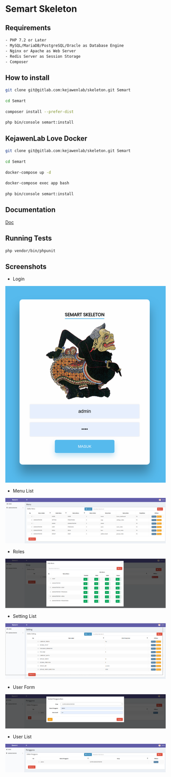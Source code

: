 # Semart Skeleton

## Requirements

```bash
- PHP 7.2 or Later
- MySQL/MariaDB/PostgreSQL/Oracle as Database Engine
- Nginx or Apache as Web Server
- Redis Server as Session Storage
- Composer

```

## How to install

```bash
git clone git@gitlab.com:kejawenlab/skeleton.git Semart

cd Semart

composer install --prefer-dist

php bin/console semart:install
```

## KejawenLab Love Docker

```bash
git clone git@gitlab.com:kejawenlab/skeleton.git Semart

cd Semart 

docker-compose up -d

docker-compose exec app bash

php bin/console semart:install
```

## Documentation

[Doc](doc)

## Running Tests

```bash
php vendor/bin/phpunit
```

## Screenshots

* Login

![Login](doc/imgs/login.png "Login")

* Menu List

![Menu List](doc/imgs/menu_list.png "Menu List")

* Roles

![Roles](doc/imgs/roles.png "Roles")

* Setting List

![Setting List](doc/imgs/setting_list.png "Setting List")

* User Form

![User Form](doc/imgs/user_form.png "User Form")

* User List

![User List](doc/imgs/user_list.png "User List")
